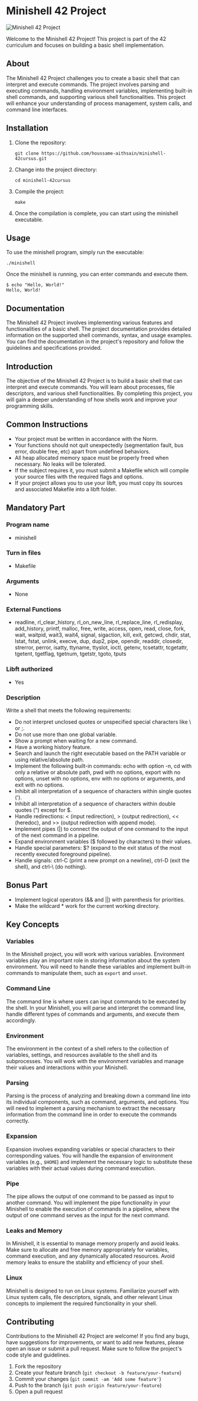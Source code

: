 <!DOCTYPE html>
<html>
<body>
  <h1>Minishell 42 Project</h1>
  
  <img src="https://picx.zhimg.com/v2-ad02f73fc88a1bae2d276e32c4aa0816_1440w.jpg" alt="Minishell 42 Project">
  
  <p>Welcome to the Minishell 42 Project! This project is part of the 42 curriculum and focuses on building a basic shell implementation.</p>

  <h2>About</h2>
  
  <p>The Minishell 42 Project challenges you to create a basic shell that can interpret and execute commands. The project involves parsing and executing commands, handling environment variables, implementing built-in shell commands, and supporting various shell functionalities. This project will enhance your understanding of process management, system calls, and command line interfaces.</p>

  <h2>Installation</h2>
  
  <ol>
    <li>Clone the repository:</li>
    <pre><code>git clone https://github.com/houssame-aithsain/minishell-42cursus.git</code></pre>
    <li>Change into the project directory:</li>
    <pre><code>cd minishell-42cursus</code></pre>
    <li>Compile the project:</li>
    <pre><code>make</code></pre>
    <li>Once the compilation is complete, you can start using the minishell executable.</li>
  </ol>

  <h2>Usage</h2>
  
  <p>To use the minishell program, simply run the executable:</p>
  
  <pre><code>./minishell</code></pre>

  <p>Once the minishell is running, you can enter commands and execute them.</p>
  
  <pre><code>$ echo "Hello, World!"
Hello, World!</code></pre>

  <h2>Documentation</h2>
  
  <p>The Minishell 42 Project involves implementing various features and functionalities of a basic shell. The project documentation provides detailed information on the supported shell commands, syntax, and usage examples. You can find the documentation in the project's repository and follow the guidelines and specifications provided.</p>

  <h2>Introduction</h2>
  <p>The objective of the Minishell 42 Project is to build a basic shell that can interpret and execute commands. You will learn about processes, file descriptors, and various shell functionalities. By completing this project, you will gain a deeper understanding of how shells work and improve your programming skills.</p>
  <h2>Common Instructions</h2>
  <ul>
    <li>Your project must be written in accordance with the Norm.</li>
    <li>Your functions should not quit unexpectedly (segmentation fault, bus error, double free, etc) apart from undefined behaviors.</li>
    <li>All heap allocated memory space must be properly freed when necessary. No leaks will be tolerated.</li>
    <li>If the subject requires it, you must submit a Makefile which will compile your source files with the required flags and options.</li>
    <li>If your project allows you to use your libft, you must copy its sources and associated Makefile into a libft folder.</li>
  </ul>
  <h2>Mandatory Part</h2>
  <h3>Program name</h3>
  <ul>
    <li>minishell</li>
  </ul>
  <h3>Turn in files</h3>
  <ul>
    <li>Makefile</li>
  </ul>
  <h3>Arguments</h3>
  <ul>
    <li>None</li>
  </ul>
  <h3>External Functions</h3>
  <ul>
    <li>readline, rl_clear_history, rl_on_new_line, rl_replace_line, rl_redisplay, add_history, printf, malloc, free, write, access, open, read, close, fork, wait, waitpid, wait3, wait4, signal, sigaction, kill, exit, getcwd, chdir, stat, lstat, fstat, unlink, execve, dup, dup2, pipe, opendir, readdir, closedir, strerror, perror, isatty, ttyname, ttyslot, ioctl, getenv, tcsetattr, tcgetattr, tgetent, tgetflag, tgetnum, tgetstr, tgoto, tputs</li>
  </ul>
  <h3>Libft authorized</h3>
  <ul>
    <li>Yes</li>
  </ul>
  <h3>Description</h3>
  <p>Write a shell that meets the following requirements:</p>
  <ul>
    <li>Do not interpret unclosed quotes or unspecified special characters like \ or ;.</li>
    <li>Do not use more than one global variable.</li>
    <li>Show a prompt when waiting for a new command.</li>
    <li>Have a working history feature.</li>
    <li>Search and launch the right executable based on the PATH variable or using relative/absolute path.</li>
    <li>Implement the following built-in commands: echo with option -n, cd with only a relative or absolute path, pwd with no options, export with no options, unset with no options, env with no options or arguments, and exit with no options.</li>
    <li>Inhibit all interpretation of a sequence of characters within single quotes (').</li>
    <li>Inhibit all interpretation of a sequence of characters within double quotes (") except for $.</li>
    <li>Handle redirections: < (input redirection), > (output redirection), << (heredoc), and >> (output redirection with append mode).</li>
    <li>Implement pipes (|) to connect the output of one command to the input of the next command in a pipeline.</li>
    <li>Expand environment variables ($ followed by characters) to their values.</li>
    <li>Handle special parameters: $? (expand to the exit status of the most recently executed foreground pipeline).</li>
    <li>Handle signals: ctrl-C (print a new prompt on a newline), ctrl-D (exit the shell), and ctrl-\ (do nothing).</li>
  </ul>
  <h2>Bonus Part</h2>
  <ul>
    <li>Implement logical operators (&& and ||) with parenthesis for priorities.</li>
    <li>Make the wildcard * work for the current working directory.</li>
  </ul>
        <h2>Key Concepts</h2>
  <h3>Variables</h3>
  <p>In the Minishell project, you will work with various variables. Environment variables play an important role in storing information about the system environment. You will need to handle these variables and implement built-in commands to manipulate them, such as <code>export</code> and <code>unset</code>.</p>
  <h3>Command Line</h3>
  <p>The command line is where users can input commands to be executed by the shell. In your Minishell, you will parse and interpret the command line, handle different types of commands and arguments, and execute them accordingly.</p>
  <h3>Environment</h3>
  <p>The environment in the context of a shell refers to the collection of variables, settings, and resources available to the shell and its subprocesses. You will work with the environment variables and manage their values and interactions within your Minishell.</p>
  <h3>Parsing</h3>
  <p>Parsing is the process of analyzing and breaking down a command line into its individual components, such as command, arguments, and options. You will need to implement a parsing mechanism to extract the necessary information from the command line in order to execute the commands correctly.</p>
  <h3>Expansion</h3>
  <p>Expansion involves expanding variables or special characters to their corresponding values. You will handle the expansion of environment variables (e.g., <code>$HOME</code>) and implement the necessary logic to substitute these variables with their actual values during command execution.</p>
  <h3>Pipe</h3>
  <p>The pipe allows the output of one command to be passed as input to another command. You will implement the pipe functionality in your Minishell to enable the execution of commands in a pipeline, where the output of one command serves as the input for the next command.</p>
  <h3>Leaks and Memory</h3>
  <p>In Minishell, it is essential to manage memory properly and avoid leaks. Make sure to allocate and free memory appropriately for variables, command execution, and any dynamically allocated resources. Avoid memory leaks to ensure the stability and efficiency of your shell.</p>
  <h3>Linux</h3>
  <p>Minishell is designed to run on Linux systems. Familiarize yourself with Linux system calls, file descriptors, signals, and other relevant Linux concepts to implement the required functionality in your shell.</p>
       <h2>Contributing</h2>
  
  <p>Contributions to the Minishell 42 Project are welcome! If you find any bugs, have suggestions for improvements, or want to add new features, please open an issue or submit a pull request. Make sure to follow the project's code style and guidelines.</p>
  
  <ol>
    <li>Fork the repository</li>
    <li>Create your feature branch (<code>git checkout -b feature/your-feature</code>)</li>
    <li>Commit your changes (<code>git commit -am 'Add some feature'</code>)</li>
    <li>Push to the branch (<code>git push origin feature/your-feature</code>)</li>
    <li>Open a pull request</li>
  </ol>
</body>
</html>
</body>
</html>

